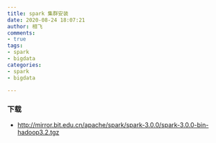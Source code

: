 ```yaml
---
title: spark 集群安装
date: 2020-08-24 18:07:21
author: 相飞
comments:
- true
tags:
- spark
- bigdata
categories:
- spark
- bigdata

---
```



### 下载

 - http://mirror.bit.edu.cn/apache/spark/spark-3.0.0/spark-3.0.0-bin-hadoop3.2.tgz   





